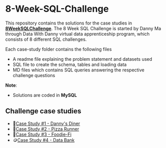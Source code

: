 # 8-Week-SQL-Challenge

This repository contains the solutions for the case studies in **[8WeekSQLChallenge](https://8weeksqlchallenge.com)**.
The 8 Week SQL Challenge is started by Danny Ma through Data With Danny virtual data apprenticeship program, which consists of 8 different SQL challenges.

Each case-study folder contains the following files
- A readme file explaining the problem statement and datasets used
- SQL file to create the schema, tables and loading data
- MD files which contains SQL queries answering the respective challenge questions

**Note**: 
- Solutions are coded in **MySQL**

## Challenge case studies
* 🍜[Case Study #1 - Danny's Diner](https://github.com/manaswikamila05/8-Week-SQL-Challenge/tree/main/Case%20Study%20%23%201%20-%20Danny's%20Diner)
* 🍕[Case Study #2 - Pizza Runner](https://github.com/manaswikamila05/8-Week-SQL-Challenge/tree/main/Case%20Study%20%23%202%20-%20Pizza%20Runner)
* 🥑[Case Study #3 - Foodie-Fi](https://github.com/manaswikamila05/8-Week-SQL-Challenge/tree/main/Case%20Study%20%23%203%20-%20Foodie-Fi)
* 🪙[Case Study #4 - Data Bank](https://github.com/manaswikamila05/8-Week-SQL-Challenge/tree/main/Case%20Study%20%23%204%20-%20Data%20Bank)
